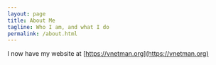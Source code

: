 ```yaml
---
layout: page
title: About Me
tagline: Who I am, and what I do
permalink: /about.html
---
```


I now have my website at [https://vnetman.org](https://vnetman.org)
